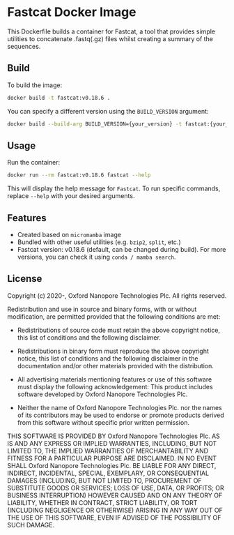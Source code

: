 # Fastcat Docker Image

This Dockerfile builds a container for Fastcat, a tool that provides simple utilities to concatenate .fastq(.gz) files whilst creating a summary of the sequences.


## Build

To build the image:

```bash
docker build -t fastcat:v0.18.6 .
```

You can specify a different version using the `BUILD_VERSION` argument:

```bash
docker build --build-arg BUILD_VERSION={your_version} -t fastcat:{your_version} .
```

## Usage

Run the container:

```bash
docker run --rm fastcat:v0.18.6 fastcat --help
```

This will display the help message for `Fastcat`. To run specific commands, replace `--help` with your desired arguments.

## Features

- Created based on `micromamba` image
- Bundled with other useful utilities (e.g. `bzip2`, `split`, etc.)
- Fastcat version: v0.18.6 (default, can be changed during build). For more versions, you can check it using `conda / mamba search`.

## License

Copyright (c) 2020-, Oxford Nanopore Technologies Plc. All rights reserved.

Redistribution and use in source and binary forms, with or without
modification, are permitted provided that the following conditions are met:

* Redistributions of source code must retain the above copyright notice, this
  list of conditions and the following disclaimer.

* Redistributions in binary form must reproduce the above copyright notice,
  this list of conditions and the following disclaimer in the documentation
  and/or other materials provided with the distribution.

* All advertising materials mentioning features or use of this software must
  display the following acknowledgement: This product includes software
  developed by Oxford Nanopore Technologies Plc.

* Neither the name of Oxford Nanopore Technologies Plc. nor the names of
  its contributors may be used to endorse or promote products derived from this
  software without specific prior written permission.

THIS SOFTWARE IS PROVIDED BY Oxford Nanopore Technologies Plc. AS IS AND ANY
EXPRESS OR IMPLIED WARRANTIES, INCLUDING, BUT NOT LIMITED TO, THE IMPLIED
WARRANTIES OF MERCHANTABILITY AND FITNESS FOR A PARTICULAR PURPOSE ARE
DISCLAIMED. IN NO EVENT SHALL Oxford Nanopore Technologies Plc. BE LIABLE FOR ANY DIRECT,
INDIRECT, INCIDENTAL, SPECIAL, EXEMPLARY, OR CONSEQUENTIAL DAMAGES (INCLUDING,
BUT NOT LIMITED TO, PROCUREMENT OF SUBSTITUTE GOODS OR SERVICES; LOSS OF USE,
DATA, OR PROFITS; OR BUSINESS INTERRUPTION) HOWEVER CAUSED AND ON ANY THEORY OF
LIABILITY, WHETHER IN CONTRACT, STRICT LIABILITY, OR TORT (INCLUDING NEGLIGENCE
OR OTHERWISE) ARISING IN ANY WAY OUT OF THE USE OF THIS SOFTWARE, EVEN IF
ADVISED OF THE POSSIBILITY OF SUCH DAMAGE.

